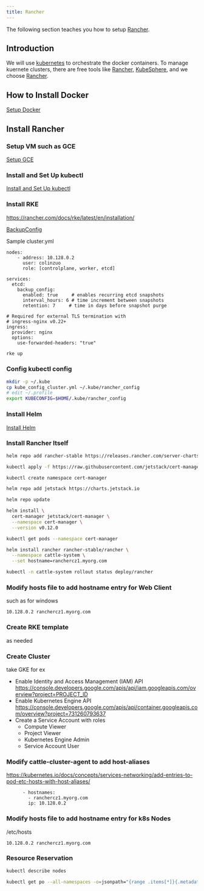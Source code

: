 ```yaml
---
title: Rancher
--- 
```


The following section teaches you how to setup [Rancher][].

## Introduction
We will use [kubernetes][] to orchestrate the docker containers.
To manage kuernete clusters, there are free tools like [Rancher][], 
[KubeSphere][], and we choose [Rancher][].

## How to Install Docker
[Setup Docker](./docker.md)

## Install Rancher

### Setup VM such as GCE
[Setup GCE](./gcloud.md)

### Install and Set Up kubectl
[Install and Set Up kubectl](./kubernetes/README.md)

### Install RKE
https://rancher.com/docs/rke/latest/en/installation/

[BackupConfig](https://rancher.com/docs/rancher/v2.x/en/backups/backups/ha-backups/)

Sample cluster.yml
```
nodes:
    - address: 10.128.0.2
      user: colinzuo
      role: [controlplane, worker, etcd]

services:
  etcd:
    backup_config:
      enabled: true     # enables recurring etcd snapshots
      interval_hours: 6 # time increment between snapshots
      retention: 7     # time in days before snapshot purge

# Required for external TLS termination with
# ingress-nginx v0.22+
ingress:
  provider: nginx
  options:
    use-forwarded-headers: "true"
```

```bash
rke up
```

### Config kubectl config
```bash
mkdir -p ~/.kube
cp kube_config_cluster.yml ~/.kube/rancher_config
# edit ~/.profile
export KUBECONFIG=$HOME/.kube/rancher_config
```

### Install Helm
[Install Helm](./helm/README.md)

### Install Rancher Itself
```bash
helm repo add rancher-stable https://releases.rancher.com/server-charts/stable

kubectl apply -f https://raw.githubusercontent.com/jetstack/cert-manager/release-0.12/deploy/manifests/00-crds.yaml

kubectl create namespace cert-manager

helm repo add jetstack https://charts.jetstack.io

helm repo update

helm install \
  cert-manager jetstack/cert-manager \
  --namespace cert-manager \
  --version v0.12.0

kubectl get pods --namespace cert-manager

helm install rancher rancher-stable/rancher \
  --namespace cattle-system \
  --set hostname=ranchercz1.myorg.com

kubectl -n cattle-system rollout status deploy/rancher
```

### Modify hosts file to add hostname entry for Web Client
such as for windows

```
10.128.0.2 ranchercz1.myorg.com
```

### Create RKE template
as needed

### Create Cluster
take GKE for ex

+ Enable Identity and Access Management (IAM) API
<https://console.developers.google.com/apis/api/iam.googleapis.com/overview?project=PROJECT_ID>
+ Enable Kubernetes Engine API
<https://console.developers.google.com/apis/api/container.googleapis.com/overview?project=731260793637>
+ Create a Service Account with roles
  - Compute Viewer
  - Project Viewer
  - Kubernetes Engine Admin
  - Service Account User

### Modify cattle-cluster-agent to add host-aliases
<https://kubernetes.io/docs/concepts/services-networking/add-entries-to-pod-etc-hosts-with-host-aliases/>
```
      - hostnames:
        - ranchercz1.myorg.com
        ip: 10.128.0.2
```

### Modify hosts file to add hostname entry for k8s Nodes
/etc/hosts

```
10.128.0.2 ranchercz1.myorg.com
```

### Resource Reservation
```bash
kubectl describe nodes

kubectl get po --all-namespaces -o=jsonpath="{range .items[*]}{.metadata.namespace}:{.metadata.name}{'\n'}{range .spec.containers[*]}  {.name}:{.resources.requests.cpu}{'\n'}{end}{'\n'}{end}"
```

[kubernetes]: https://kubernetes.io/
[KubeSphere]: https://kubesphere.io/en/
[Rancher]: https://rancher.com/
[Rancher-quickstart-manual-setup]: https://rancher.com/docs/rancher/v2.x/en/quick-start-guide/deployment/quickstart-manual-setup/

